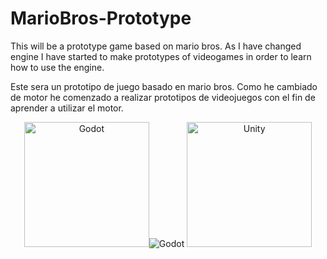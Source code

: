 # MarioBros-Prototype

This will be a prototype game based on mario bros.
As I have changed engine I have started to make prototypes of videogames in order to learn how to use the engine.

Este sera un prototipo de juego basado en mario bros.
Como he cambiado de motor he comenzado a realizar prototipos de videojuegos con el fin de aprender a utilizar el motor.

<div display="flex" align="center">
  <img src="(https://lh3.googleusercontent.com/pw/ADCreHefGzJMkyi-xF0Q2qQnfCBweVh3J6vNNojQX4lzMkX5lKATf63RlNEd3l1FZ9YQe0pK2dstfyLfZCNvIBQSVeYPhlqpAzKqY9fR3bykrbrlX5D4sbVvo4dDR3w54m73eQwRlLFR4Hqd23mDhZRotufTF2GDJYwzq5f78kKCZpq7NEfSbgUa4k5k_L2HmxWmWHDVGuvUK-K2fzyr20ErPweJyzP0i_YPBvXAbnOkVVVxGpTvoxo1VkZHEu-bQ2BMzIyoa58vk05w1rcl15xAMjtorMUlz4uj2OPs3cY4wf-P59IsLdnlo66iCSr_X2PTfZPxSPgqP6mbc27KU84Gpfu5jyettDvJj2uwXonSOw8FHt_EW_WUqEnsiV1V7lQsLJhNy163J3sOv8PXgoNknnY4SPy1BI9L6Hx19lRCG8m6ZJZB2sFCP3ujHQPuo8giIoe8Fha26EnoiBjOOWldH45PNY1b0EDqjQQGMmQB6C0H0XG9rroqpe1Mrep2WdvMGjJwI7rGrzHXXlm_8LGhyA70BjRKNYrp31WSx_EO_NHKx59B23kuE7PrCFq8nYmR9cgAMUWcWpb_4nEaVqgtTzldhvoRCjeIBo0MGHUk97dNnbq0sQNjnvQlCTjVhCRRWbGex_yliKt-iGAM2mns3T5zyFlUUdO6fIWq-9u7W4ZPG5AHM4L-Y7AwXVVjtTRo1KqFOvVA9mT3e9n4uF471gq2uCPwiTa8Nybb-YvW13cRWS1SngI4YWULIc9r3o6nD3Uc5FhEPh2aR5KbFACiSZyuazxZ0KATnoKyU3jjfMaVZdkeiwmslyU92sxfK786UqjZC3ENPyhLYqYjCU4ehfvRmi3DTihpLYmbesLDZxa8unHxJXH-ZIR9GwXFdcumZJbCkLDeGPwE8IuJv5R4i7gX1QCsnx93rraqgVOn9PsFMBJJ9YVnBI4m70KFVQ=w512-h512-s-no?authuser=0)https://lh3.googleusercontent.com/pw/ADCreHefGzJMkyi-xF0Q2qQnfCBweVh3J6vNNojQX4lzMkX5lKATf63RlNEd3l1FZ9YQe0pK2dstfyLfZCNvIBQSVeYPhlqpAzKqY9fR3bykrbrlX5D4sbVvo4dDR3w54m73eQwRlLFR4Hqd23mDhZRotufTF2GDJYwzq5f78kKCZpq7NEfSbgUa4k5k_L2HmxWmWHDVGuvUK-K2fzyr20ErPweJyzP0i_YPBvXAbnOkVVVxGpTvoxo1VkZHEu-bQ2BMzIyoa58vk05w1rcl15xAMjtorMUlz4uj2OPs3cY4wf-P59IsLdnlo66iCSr_X2PTfZPxSPgqP6mbc27KU84Gpfu5jyettDvJj2uwXonSOw8FHt_EW_WUqEnsiV1V7lQsLJhNy163J3sOv8PXgoNknnY4SPy1BI9L6Hx19lRCG8m6ZJZB2sFCP3ujHQPuo8giIoe8Fha26EnoiBjOOWldH45PNY1b0EDqjQQGMmQB6C0H0XG9rroqpe1Mrep2WdvMGjJwI7rGrzHXXlm_8LGhyA70BjRKNYrp31WSx_EO_NHKx59B23kuE7PrCFq8nYmR9cgAMUWcWpb_4nEaVqgtTzldhvoRCjeIBo0MGHUk97dNnbq0sQNjnvQlCTjVhCRRWbGex_yliKt-iGAM2mns3T5zyFlUUdO6fIWq-9u7W4ZPG5AHM4L-Y7AwXVVjtTRo1KqFOvVA9mT3e9n4uF471gq2uCPwiTa8Nybb-YvW13cRWS1SngI4YWULIc9r3o6nD3Uc5FhEPh2aR5KbFACiSZyuazxZ0KATnoKyU3jjfMaVZdkeiwmslyU92sxfK786UqjZC3ENPyhLYqYjCU4ehfvRmi3DTihpLYmbesLDZxa8unHxJXH-ZIR9GwXFdcumZJbCkLDeGPwE8IuJv5R4i7gX1QCsnx93rraqgVOn9PsFMBJJ9YVnBI4m70KFVQ=w512-h512-s-no?authuser=0" width="200px" alt="Godot"><img src= width="200px" alt="Godot">
  <img src="(https://lh3.googleusercontent.com/pw/ADCreHcQLZnrmExZVf1ODyCM0m7TWCsdR_fCehVfvx_ZxAWt1FC76kGEcRtgtNNb6CNdvDChVc1ZRw3d5Cn8tPFzUx7jeEOVryOP7dbO-3rjmy1QeTETZb7KQR7rIKtllJ0evhUkpYbobrLtAq6nHoOqToJqsYH2UT2emuDNFgBaNbu6w1tAEV3y1UL8fb0H1L6WiN9HMqUYEeiM1f9ZM5TtgShng4TFjaCEg4IDhstBzVY3dXIyhUqMuQoohmYmJ3KkuP5h2iOTuXFu-NdMK4HNPp248VXqBdNufKHqEoKccOFVekfYYTgdOixR7qi_MSakfTB4pB097k8HpszNtw-itUxEMwBUD0huP8tpAWclKxIb_c9AoIkpn5bIIj4AoTIMd2KGXVbzNQr7AoEA_3q5zTrKLUpo_uY0peeV8bgdTuxJj4SmHC0wSb_cQfBZAQMt8BNEbwDdtcg-GzEf0hLG6_nc4oy0fWandM6sbLcR3lXxg1BdO70NBBOtw8bQgsKeGG-pa2GQI1cUQ4uHXqzxW4-OBsPHFuENNg4ClZ8E_zGKzHH6pPvGUL1ZXl8jYYyZc2hbGUVxerNt7Hqnm7WMPXct7POojhXlA5kYd1EWX-l7-TNeKnJzA3LpC682Q4eelohsSC-5LC2OU07YL34I7JurKdyIdXW9P06_Wj4uK-y_3cKac7AtD5pns9f0ij9KjPHo5o2iNBGvxueJy9AN4_WqeQK49qnjlnbwPgn9lkGZ5ql5JhHhII6UYfqAHy_tO3Di_P712BlGnOJlu5M_tUBvVrkSYYNB_LK5DMWO5VOiO8o3fvn1HCpr1LVMq50OxhnTB7mydpRsNvDApDh5gdwIjmd8PMSYvXqQUglBAvP1gRy0VschhhMaF8TEN8hXKdCe-iFLTWrzNyCFdrvoujEaz5BnoDTxxBOQYLHY7NfZSJLKFkneKODKWEs6Fw=w512-h512-s-no?authuser=0)https://lh3.googleusercontent.com/pw/ADCreHcQLZnrmExZVf1ODyCM0m7TWCsdR_fCehVfvx_ZxAWt1FC76kGEcRtgtNNb6CNdvDChVc1ZRw3d5Cn8tPFzUx7jeEOVryOP7dbO-3rjmy1QeTETZb7KQR7rIKtllJ0evhUkpYbobrLtAq6nHoOqToJqsYH2UT2emuDNFgBaNbu6w1tAEV3y1UL8fb0H1L6WiN9HMqUYEeiM1f9ZM5TtgShng4TFjaCEg4IDhstBzVY3dXIyhUqMuQoohmYmJ3KkuP5h2iOTuXFu-NdMK4HNPp248VXqBdNufKHqEoKccOFVekfYYTgdOixR7qi_MSakfTB4pB097k8HpszNtw-itUxEMwBUD0huP8tpAWclKxIb_c9AoIkpn5bIIj4AoTIMd2KGXVbzNQr7AoEA_3q5zTrKLUpo_uY0peeV8bgdTuxJj4SmHC0wSb_cQfBZAQMt8BNEbwDdtcg-GzEf0hLG6_nc4oy0fWandM6sbLcR3lXxg1BdO70NBBOtw8bQgsKeGG-pa2GQI1cUQ4uHXqzxW4-OBsPHFuENNg4ClZ8E_zGKzHH6pPvGUL1ZXl8jYYyZc2hbGUVxerNt7Hqnm7WMPXct7POojhXlA5kYd1EWX-l7-TNeKnJzA3LpC682Q4eelohsSC-5LC2OU07YL34I7JurKdyIdXW9P06_Wj4uK-y_3cKac7AtD5pns9f0ij9KjPHo5o2iNBGvxueJy9AN4_WqeQK49qnjlnbwPgn9lkGZ5ql5JhHhII6UYfqAHy_tO3Di_P712BlGnOJlu5M_tUBvVrkSYYNB_LK5DMWO5VOiO8o3fvn1HCpr1LVMq50OxhnTB7mydpRsNvDApDh5gdwIjmd8PMSYvXqQUglBAvP1gRy0VschhhMaF8TEN8hXKdCe-iFLTWrzNyCFdrvoujEaz5BnoDTxxBOQYLHY7NfZSJLKFkneKODKWEs6Fw=w512-h512-s-no?authuser=0" width=200px alt="Unity">
</div>
